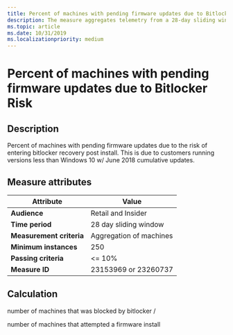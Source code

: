 ```yaml
---
title: Percent of machines with pending firmware updates due to Bitlocker Risk
description: The measure aggregates telemetry from a 28-day sliding window into a ratio of machines that were blocked by bitlocker over the machines that attempted a firmware install
ms.topic: article
ms.date: 10/31/2019
ms.localizationpriority: medium
---
```

 
# Percent of machines with pending firmware updates due to Bitlocker Risk

## Description

Percent of machines with pending firmware updates due to the risk of entering bitlocker recovery post install. This is due to customers running versions less than Windows 10 w/ June 2018 cumulative updates.

## Measure attributes

|Attribute|Value|
|----|----|
|**Audience**|Retail and Insider|
|**Time period**|28 day sliding window|
|**Measurement criteria**|Aggregation of machines|
|**Minimum instances**|250|
|**Passing criteria**|<= 10%|
|**Measure ID**|23153969 or 23260737|

## Calculation

number of machines that was blocked by bitlocker /

number of machines that attempted a firmware install

